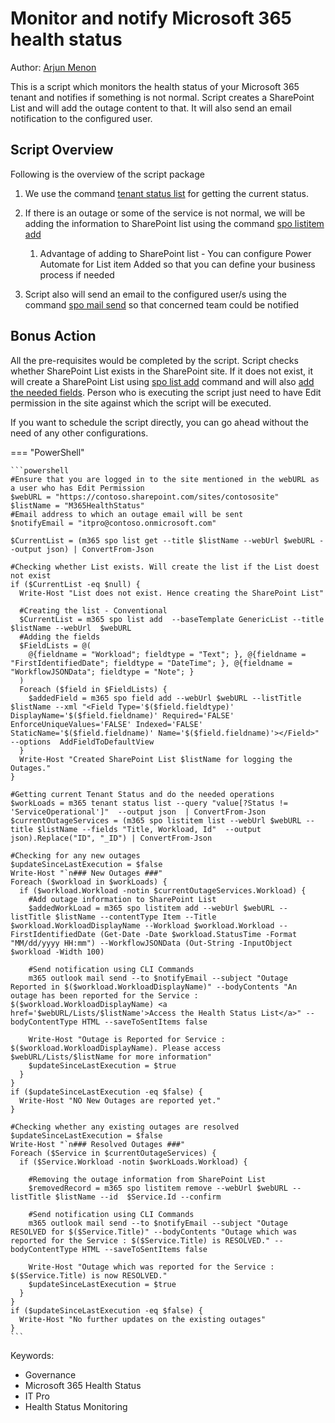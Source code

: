 # Monitor and notify Microsoft 365 health status

Author: [Arjun Menon](https://arjunumenon.com/tenant-status-solution-m365cli/)

This is a script which monitors the health status of your Microsoft 365 tenant and notifies if something is not normal. Script creates a SharePoint List and will add the outage content to that. It will also send an email notification to the configured user.

## Script Overview

Following is the overview of the script package

1. We use the command [tenant status list](https://pnp.github.io/cli-microsoft365/cmd/tenant/status/status-list/)  for getting the current status.

2. If there is an outage or some of the service is not normal, we will be adding the information to SharePoint list using the command [spo listitem add](https://pnp.github.io/cli-microsoft365/cmd/spo/listitem/listitem-add/)
   1. Advantage of adding to SharePoint list - You can configure Power Automate for List item Added so that you can define your business process if needed
3. Script also will send an email to the configured user/s using the command [spo mail send](https://pnp.github.io/cli-microsoft365/cmd/spo/mail/mail-send/) so that concerned team could be notified

## Bonus Action

All the pre-requisites would be completed by the script. Script checks whether SharePoint List exists in the SharePoint site. If it does not exist, it will create a SharePoint List using [spo list add](https://pnp.github.io/cli-microsoft365/cmd/spo/list/list-add/) command and will also [add the needed fields](https://pnp.github.io/cli-microsoft365/cmd/spo/field/field-add/). Person who is executing the script just need to have Edit permission in the site against which the script will be executed.

If you want to schedule the script directly, you can go ahead without the need of any other configurations.

=== "PowerShell"

    ```powershell
    #Ensure that you are logged in to the site mentioned in the webURL as a user who has Edit Permission
    $webURL = "https://contoso.sharepoint.com/sites/contososite"
    $listName = "M365HealthStatus"
    #Email address to which an outage email will be sent
    $notifyEmail = "itpro@contoso.onmicrosoft.com"

    $CurrentList = (m365 spo list get --title $listName --webUrl $webURL --output json) | ConvertFrom-Json

    #Checking whether List exists. Will create the list if the List doest not exist
    if ($CurrentList -eq $null) {
      Write-Host "List does not exist. Hence creating the SharePoint List"

      #Creating the list - Conventional
      $CurrentList = m365 spo list add  --baseTemplate GenericList --title $listName --webUrl  $webURL
      #Adding the fields
      $FieldLists = @(
        @{fieldname = "Workload"; fieldtype = "Text"; }, @{fieldname = "FirstIdentifiedDate"; fieldtype = "DateTime"; }, @{fieldname = "WorkflowJSONData"; fieldtype = "Note"; }
      )
      Foreach ($field in $FieldLists) {
        $addedField = m365 spo field add --webUrl $webURL --listTitle $listName --xml "<Field Type='$($field.fieldtype)' DisplayName='$($field.fieldname)' Required='FALSE' EnforceUniqueValues='FALSE' Indexed='FALSE' StaticName='$($field.fieldname)' Name='$($field.fieldname)'></Field>" --options  AddFieldToDefaultView
      }
      Write-Host "Created SharePoint List $listName for logging the Outages."
    }

    #Getting current Tenant Status and do the needed operations
    $workLoads = m365 tenant status list --query "value[?Status != 'ServiceOperational']"  --output json  | ConvertFrom-Json
    $currentOutageServices = (m365 spo listitem list --webUrl $webURL --title $listName --fields "Title, Workload, Id"  --output json).Replace("ID", "_ID") | ConvertFrom-Json

    #Checking for any new outages
    $updateSinceLastExecution = $false
    Write-Host "`n### New Outages ###"
    Foreach ($workload in $workLoads) {
      if ($workload.Workload -notin $currentOutageServices.Workload) {
        #Add outage information to SharePoint List
        $addedWorkLoad = m365 spo listitem add --webUrl $webURL --listTitle $listName --contentType Item --Title $workload.WorkloadDisplayName --Workload $workload.Workload --FirstIdentifiedDate (Get-Date -Date $workload.StatusTime -Format "MM/dd/yyyy HH:mm") --WorkflowJSONData (Out-String -InputObject $workload -Width 100)

        #Send notification using CLI Commands
        m365 outlook mail send --to $notifyEmail --subject "Outage Reported in $($workload.WorkloadDisplayName)" --bodyContents "An outage has been reported for the Service : $($workload.WorkloadDisplayName) <a href='$webURL/Lists/$listName'>Access the Health Status List</a>" --bodyContentType HTML --saveToSentItems false

        Write-Host "Outage is Reported for Service : $($workload.WorkloadDisplayName). Please access $webURL/Lists/$listName for more information"
        $updateSinceLastExecution = $true
      }
    }
    if ($updateSinceLastExecution -eq $false) {
      Write-Host "NO New Outages are reported yet."
    }

    #Checking whether any existing outages are resolved
    $updateSinceLastExecution = $false
    Write-Host "`n### Resolved Outages ###"
    Foreach ($Service in $currentOutageServices) {
      if ($Service.Workload -notin $workLoads.Workload) {

        #Removing the outage information from SharePoint List
        $removedRecord = m365 spo listitem remove --webUrl $webURL --listTitle $listName --id  $Service.Id --confirm

        #Send notification using CLI Commands
        m365 outlook mail send --to $notifyEmail --subject "Outage RESOLVED for $($Service.Title)" --bodyContents "Outage which was reported for the Service : $($Service.Title) is RESOLVED." --bodyContentType HTML --saveToSentItems false

        Write-Host "Outage which was reported for the Service : $($Service.Title) is now RESOLVED."
        $updateSinceLastExecution = $true
      }
    }
    if ($updateSinceLastExecution -eq $false) {
      Write-Host "No further updates on the existing outages"
    }
    ```

Keywords:

- Governance
- Microsoft 365 Health Status
- IT Pro
- Health Status Monitoring
